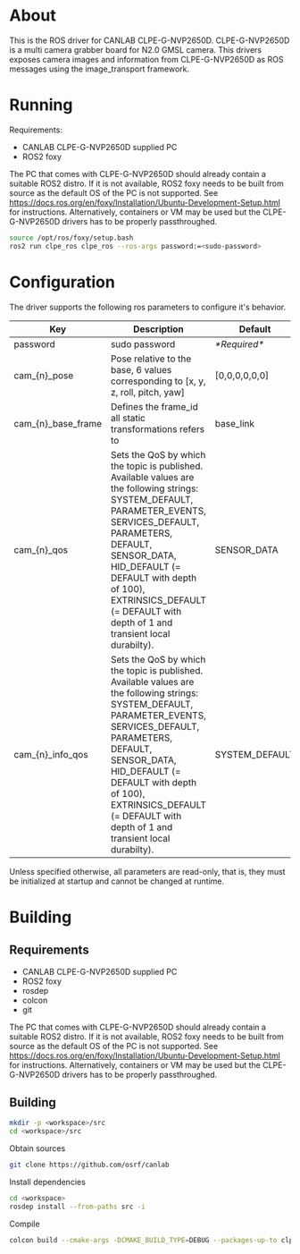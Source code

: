 # About

<!-- FIXME: Confirm product description? -->
This is the ROS driver for CANLAB CLPE-G-NVP2650D. CLPE-G-NVP2650D is a multi camera grabber board for N2.0 GMSL camera. This drivers exposes camera images and information from CLPE-G-NVP2650D as ROS messages using the image_transport framework.

# Running

Requirements:
  * CANLAB CLPE-G-NVP2650D supplied PC
  * ROS2 foxy

The PC that comes with CLPE-G-NVP2650D should already contain a suitable ROS2 distro. If it is not available, ROS2 foxy needs to be built from source as the default OS of the PC is not supported. See https://docs.ros.org/en/foxy/Installation/Ubuntu-Development-Setup.html for instructions. Alternatively, containers or VM may be used but the CLPE-G-NVP2650D drivers has to be properly passthroughed.

```bash
source /opt/ros/foxy/setup.bash
ros2 run clpe_ros clpe_ros --ros-args password:=<sudo-password>
```

# Configuration

The driver supports the following ros parameters to configure it's behavior.

| Key | Description | Default |
|-|-|-|
| password | sudo password | *\*Required\** |
| cam_{n}_pose | Pose relative to the base, 6 values corresponding to [x, y, z, roll, pitch, yaw] | [0,0,0,0,0,0] |
| cam_{n}_base_frame | Defines the frame_id all static transformations refers to | base_link |
| cam_{n}_qos | Sets the QoS by which the topic is published. Available values are the following strings: SYSTEM_DEFAULT, PARAMETER_EVENTS, SERVICES_DEFAULT, PARAMETERS, DEFAULT, SENSOR_DATA, HID_DEFAULT (= DEFAULT with depth of 100), EXTRINSICS_DEFAULT (= DEFAULT with depth of 1 and transient local durabilty). | SENSOR_DATA |
| cam_{n}_info_qos | Sets the QoS by which the topic is published. Available values are the following strings: SYSTEM_DEFAULT, PARAMETER_EVENTS, SERVICES_DEFAULT, PARAMETERS, DEFAULT, SENSOR_DATA, HID_DEFAULT (= DEFAULT with depth of 100), EXTRINSICS_DEFAULT (= DEFAULT with depth of 1 and transient local durabilty). | SYSTEM_DEFAULT |

Unless specified otherwise, all parameters are read-only, that is, they must be initialized at startup and cannot be changed at runtime.

# Building

## Requirements

* CANLAB CLPE-G-NVP2650D supplied PC
* ROS2 foxy
* rosdep
* colcon
* git

The PC that comes with CLPE-G-NVP2650D should already contain a suitable ROS2 distro. If it is not available, ROS2 foxy needs to be built from source as the default OS of the PC is not supported. See https://docs.ros.org/en/foxy/Installation/Ubuntu-Development-Setup.html for instructions. Alternatively, containers or VM may be used but the CLPE-G-NVP2650D drivers has to be properly passthroughed.

## Building

```bash
mkdir -p <workspace>/src
cd <workspace>/src
```

Obtain sources

```bash
git clone https://github.com/osrf/canlab
```

Install dependencies

```bash
cd <workspace>
rosdep install --from-paths src -i
```

Compile

```bash
colcon build --cmake-args -DCMAKE_BUILD_TYPE=DEBUG --packages-up-to clpe_ros
```
